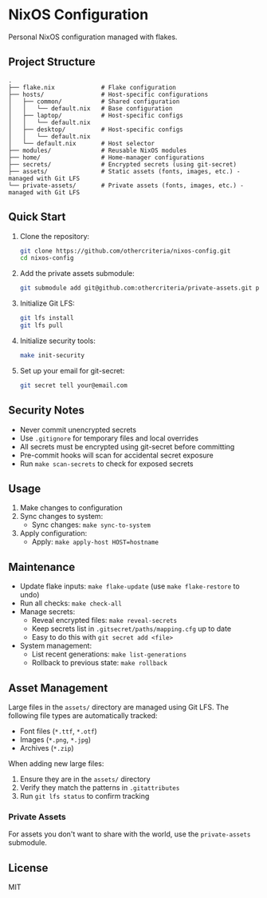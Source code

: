 # NixOS Configuration

Personal NixOS configuration managed with flakes.

## Project Structure

```console
.
├── flake.nix             # Flake configuration
├── hosts/                # Host-specific configurations
│   ├── common/           # Shared configuration
│   │   └── default.nix   # Base configuration
│   ├── laptop/           # Host-specific configs
│   │   └── default.nix
│   ├── desktop/          # Host-specific configs
│   │   └── default.nix
│   └── default.nix       # Host selector
├── modules/              # Reusable NixOS modules
├── home/                 # Home-manager configurations
├── secrets/              # Encrypted secrets (using git-secret)
├── assets/               # Static assets (fonts, images, etc.) - managed with Git LFS
└── private-assets/       # Private assets (fonts, images, etc.) - managed with Git LFS
```

## Quick Start

1. Clone the repository:

   ```bash
   git clone https://github.com/othercriteria/nixos-config.git
   cd nixos-config
   ```

1. Add the private assets submodule:

   ```bash
   git submodule add git@github.com:othercriteria/private-assets.git private-assets
   ```

1. Initialize Git LFS:

   ```bash
   git lfs install
   git lfs pull
   ```

1. Initialize security tools:

   ```bash
   make init-security
   ```

1. Set up your email for git-secret:

   ```bash
   git secret tell your@email.com
   ```

## Security Notes

- Never commit unencrypted secrets
- Use `.gitignore` for temporary files and local overrides
- All secrets must be encrypted using git-secret before committing
- Pre-commit hooks will scan for accidental secret exposure
- Run `make scan-secrets` to check for exposed secrets

## Usage

1. Make changes to configuration
1. Sync changes to system:
   - Sync changes: `make sync-to-system`
1. Apply configuration:
   - Apply: `make apply-host HOST=hostname`

## Maintenance

- Update flake inputs: `make flake-update` (use `make flake-restore` to undo)
- Run all checks: `make check-all`
- Manage secrets:
  - Reveal encrypted files: `make reveal-secrets`
  - Keep secrets list in `.gitsecret/paths/mapping.cfg` up to date
  - Easy to do this with `git secret add <file>`
- System management:
  - List recent generations: `make list-generations`
  - Rollback to previous state: `make rollback`

## Asset Management

Large files in the `assets/` directory are managed using Git LFS. The following
file types are automatically tracked:

- Font files (`*.ttf`, `*.otf`)
- Images (`*.png`, `*.jpg`)
- Archives (`*.zip`)

When adding new large files:

1. Ensure they are in the `assets/` directory
1. Verify they match the patterns in `.gitattributes`
1. Run `git lfs status` to confirm tracking

### Private Assets

For assets you don't want to share with the world, use the `private-assets`
submodule.

## License

MIT
